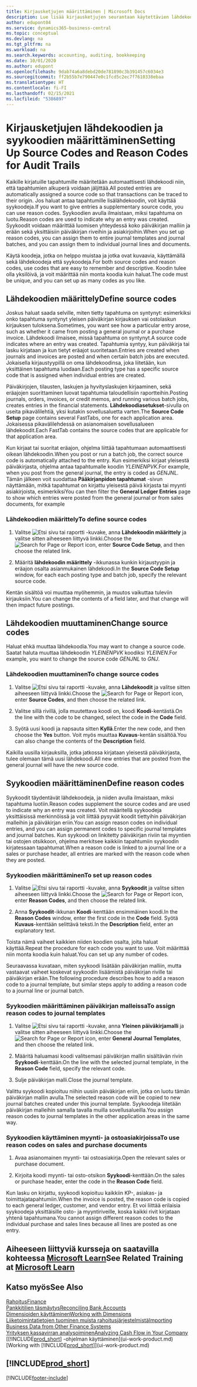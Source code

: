 ```yaml
---
title: Kirjausketjujen määrittäminen | Microsoft Docs
description: Lue lisää kirjausketjujen seurantaan käytettävien lähdekoodien ja syykoodien määrittämisestä.
author: edupont04
ms.service: dynamics365-business-central
ms.topic: conceptual
ms.devlang: na
ms.tgt_pltfrm: na
ms.workload: na
ms.search.keywords: accounting, auditing, bookkeeping
ms.date: 10/01/2020
ms.author: edupont
ms.openlocfilehash: 9dab74a6a8debd20de781890c3b391457c6034e3
ms.sourcegitcommit: ff2b55b7e790447e0c1fcd5c2ec7f7610338ebaa
ms.translationtype: HT
ms.contentlocale: fi-FI
ms.lasthandoff: 02/15/2021
ms.locfileid: "5386897"
---
```

# <a name="setting-up-source-codes-and-reason-codes-for-audit-trails"></a><span data-ttu-id="62a3d-103">Kirjausketjujen lähdekoodien ja syykoodien määrittäminen</span><span class="sxs-lookup"><span data-stu-id="62a3d-103">Setting Up Source Codes and Reason Codes for Audit Trails</span></span>

<span data-ttu-id="62a3d-104">Kaikille kirjatuille tapahtumille määritetään automaattisesti lähdekoodi niin, että tapahtumien alkuperä voidaan jäljittää.</span><span class="sxs-lookup"><span data-stu-id="62a3d-104">All posted entries are automatically assigned a source code so that transactions can be traced to their origin.</span></span> <span data-ttu-id="62a3d-105">Jos haluat antaa tapahtumille lisälähdekoodin, voit käyttää syykoodeja.</span><span class="sxs-lookup"><span data-stu-id="62a3d-105">If you want to give entries a supplementary source code, you can use reason codes.</span></span> <span data-ttu-id="62a3d-106">Syykoodien avulla ilmaistaan, miksi tapahtuma on luotu.</span><span class="sxs-lookup"><span data-stu-id="62a3d-106">Reason codes are used to indicate why an entry was created.</span></span> <span data-ttu-id="62a3d-107">Syykoodit voidaan määrittää luomisen yhteydessä koko päiväkirjan malliin ja erään sekä yksittäisiin päiväkirjan riveihin ja asiakirjoihin.</span><span class="sxs-lookup"><span data-stu-id="62a3d-107">When you set up reason codes, you can assign them to entire journal templates and journal batches, and you can assign them to individual journal lines and documents.</span></span>  

<span data-ttu-id="62a3d-108">Käytä koodeja, jotka on helppo muistaa ja jotka ovat kuvaavia, käyttämällä sekä lähdekoodeja että syykoodeja.</span><span class="sxs-lookup"><span data-stu-id="62a3d-108">For both source codes and reason codes, use codes that are easy to remember and descriptive.</span></span> <span data-ttu-id="62a3d-109">Koodin tulee olla yksilöivä, ja voit määrittää niin monta koodia kuin haluat.</span><span class="sxs-lookup"><span data-stu-id="62a3d-109">The code must be unique, and you can set up as many codes as you like.</span></span>

## <a name="define-source-codes"></a><span data-ttu-id="62a3d-110">Lähdekoodien määrittely</span><span class="sxs-lookup"><span data-stu-id="62a3d-110">Define source codes</span></span>

<span data-ttu-id="62a3d-111">Joskus haluat saada selville, miten tietty tapahtuma on syntynyt: esimerkiksi onko tapahtuma syntynyt yleisen päiväkirjan kirjauksen vai ostolaskun kirjauksen tuloksena.</span><span class="sxs-lookup"><span data-stu-id="62a3d-111">Sometimes, you want see how a particular entry arose, such as whether it came from posting a general journal or a purchase invoice.</span></span> <span data-ttu-id="62a3d-112">Lähdekoodi ilmaisee, missä tapahtuma on syntynyt.</span><span class="sxs-lookup"><span data-stu-id="62a3d-112">A source code indicates where an entry was created.</span></span> <span data-ttu-id="62a3d-113">Tapahtumia syntyy, kun päiväkirja tai lasku kirjataan ja kun tietyt eräajot suoritetaan.</span><span class="sxs-lookup"><span data-stu-id="62a3d-113">Entries are created when journals and invoices are posted and when certain batch jobs are executed.</span></span> <span data-ttu-id="62a3d-114">Jokaisella kirjaustyypillä on oma lähdekoodinsa, joka liitetään, kun yksittäinen tapahtuma luodaan.</span><span class="sxs-lookup"><span data-stu-id="62a3d-114">Each posting type has a specific source code that is assigned when individual entries are created.</span></span>  

<span data-ttu-id="62a3d-115">Päiväkirjojen, tilausten, laskujen ja hyvityslaskujen kirjaaminen, sekä eräajojen suorittaminen luovat tapahtumia taloudellisiin raportteihin.</span><span class="sxs-lookup"><span data-stu-id="62a3d-115">Posting journals, orders, invoices, or credit memos, and running various batch jobs, creates entries in the financial statements.</span></span> <span data-ttu-id="62a3d-116">**Lähdekoodiasetukset**-sivulla on useita pikavälilehtiä, yksi kutakin sovellusaluetta varten.</span><span class="sxs-lookup"><span data-stu-id="62a3d-116">The **Source Code Setup** page contains several FastTabs, one for each application area.</span></span> <span data-ttu-id="62a3d-117">Jokaisessa pikavälilehdessä on asianomaisen sovellusalueen lähdekoodit.</span><span class="sxs-lookup"><span data-stu-id="62a3d-117">Each FastTab contains the source codes that are applicable for that application area.</span></span>

<span data-ttu-id="62a3d-118">Kun kirjaat tai suoritat eräajon, ohjelma liittää tapahtumaan automaattisesti oikean lähdekoodin.</span><span class="sxs-lookup"><span data-stu-id="62a3d-118">When you post or run a batch job, the correct source code is automatically attached to the entry.</span></span> <span data-ttu-id="62a3d-119">Kun esimerkiksi kirjaat yleisestä päiväkirjasta, ohjelma antaa tapahtumalle koodin *YLEINENPVK*.</span><span class="sxs-lookup"><span data-stu-id="62a3d-119">For example, when you post from the general journal, the entry is coded as *GENJNL*.</span></span> <span data-ttu-id="62a3d-120">Tämän jälkeen voit suodattaa **Pääkirjanpidon tapahtumat** -sivun näyttämään, mitkä tapahtumat on kirjattu yleisestä päivä kirjasta tai myynti asiakirjoista, esimerkiksi</span><span class="sxs-lookup"><span data-stu-id="62a3d-120">You can then filter the **General Ledger Entries** page to show which entries were posted from the general journal or from sales documents, for example</span></span>

### <a name="to-define-source-codes"></a><span data-ttu-id="62a3d-121">Lähdekoodien määrittely</span><span class="sxs-lookup"><span data-stu-id="62a3d-121">To define source codes</span></span>

1. <span data-ttu-id="62a3d-122">Valitse ![Etsi sivu tai raportti](media/ui-search/search_small.png "Etsi sivua tai raporttia -kuvake") -kuvake, anna **Lähdekoodin määrittely** ja valitse sitten aiheeseen liittyvä linkki.</span><span class="sxs-lookup"><span data-stu-id="62a3d-122">Choose the ![Search for Page or Report](media/ui-search/search_small.png "Search for Page or Report icon") icon, enter **Source Code Setup**, and then choose the related link.</span></span>  

2. <span data-ttu-id="62a3d-123">Määritä **lähdekoodin määrittely** -ikkunassa kunkin kirjaustyypin ja eräajon osalta asianmukainen lähdekoodi.</span><span class="sxs-lookup"><span data-stu-id="62a3d-123">In the **Source Code Setup** window, for each each posting type and batch job, specify the relevant source code.</span></span>  

<span data-ttu-id="62a3d-124">Kentän sisältöä voi muuttaa myöhemmin, ja muutos vaikuttaa tuleviin kirjauksiin.</span><span class="sxs-lookup"><span data-stu-id="62a3d-124">You can change the contents of a field later, and that change will then impact future postings.</span></span>

## <a name="change-source-codes"></a><span data-ttu-id="62a3d-125">Lähdekoodien muuttaminen</span><span class="sxs-lookup"><span data-stu-id="62a3d-125">Change source codes</span></span>

<span data-ttu-id="62a3d-126">Haluat ehkä muuttaa lähdekoodia.</span><span class="sxs-lookup"><span data-stu-id="62a3d-126">You may want to change a source code.</span></span> <span data-ttu-id="62a3d-127">Saatat haluta muuttaa lähdekoodin *YLEINENPVK* koodiksi *YLEINEN*.</span><span class="sxs-lookup"><span data-stu-id="62a3d-127">For example, you want to change the source code *GENJNL* to *GNJ*.</span></span>

### <a name="to-change-source-codes"></a><span data-ttu-id="62a3d-128">Lähdekoodien muuttaminen</span><span class="sxs-lookup"><span data-stu-id="62a3d-128">To change source codes</span></span>

1. <span data-ttu-id="62a3d-129">Valitse ![Etsi sivu tai raportti](media/ui-search/search_small.png "Etsi sivua tai raporttia -kuvake") -kuvake, anna **Lähdekoodit** ja valitse sitten aiheeseen liittyvä linkki.</span><span class="sxs-lookup"><span data-stu-id="62a3d-129">Choose the ![Search for Page or Report](media/ui-search/search_small.png "Search for Page or Report icon") icon, enter **Source Codes**, and then choose the related link.</span></span>

2. <span data-ttu-id="62a3d-130">Valitse sillä rivillä, jolla muutettava koodi on, koodi **Koodi**-kentästä.</span><span class="sxs-lookup"><span data-stu-id="62a3d-130">On the line with the code to be changed, select the code in the **Code** field.</span></span>

3. <span data-ttu-id="62a3d-131">Syötä uusi koodi ja napsauta sitten **Kyllä**.</span><span class="sxs-lookup"><span data-stu-id="62a3d-131">Enter the new code, and then choose the **Yes** button.</span></span> <span data-ttu-id="62a3d-132">Voit myös muuttaa **Kuvaus**-kentän sisältöä.</span><span class="sxs-lookup"><span data-stu-id="62a3d-132">You can also change the contents of the **Description** field.</span></span>

<span data-ttu-id="62a3d-133">Kaikilla uusilla kirjauksilla, jotka jatkossa kirjataan yleisestä päiväkirjasta, tulee olemaan tämä uusi lähdekoodi.</span><span class="sxs-lookup"><span data-stu-id="62a3d-133">All new entries that are posted from the general journal will have the new source code.</span></span>

## <a name="define-reason-codes"></a><span data-ttu-id="62a3d-134">Syykoodien määrittäminen</span><span class="sxs-lookup"><span data-stu-id="62a3d-134">Define reason codes</span></span>

<span data-ttu-id="62a3d-135">Syykoodit täydentävät lähdekoodeja, ja niiden avulla ilmaistaan, miksi tapahtuma luotiin.</span><span class="sxs-lookup"><span data-stu-id="62a3d-135">Reason codes supplement the source codes and are used to indicate why an entry was created.</span></span> <span data-ttu-id="62a3d-136">Voit määritellä syykoodeja yksittäisissä merkinnöissä ja voit liittää pysyvät koodit tiettyihin päiväkirjan malleihin ja päiväkirjan eriin.</span><span class="sxs-lookup"><span data-stu-id="62a3d-136">You can assign reason codes on individual entries, and you can assign permanent codes to specific journal templates and journal batches.</span></span> <span data-ttu-id="62a3d-137">Kun syykoodi on linkitetty päiväkirjan riviin tai myyntien tai ostojen otsikkoon, ohjelma merkitsee kaikkiin tapahtumiin syykoodin kirjatessaan tapahtumat.</span><span class="sxs-lookup"><span data-stu-id="62a3d-137">When a reason code is linked to a journal line or a sales or purchase header, all entries are marked with the reason code when they are posted.</span></span>  

### <a name="to-set-up-reason-codes"></a><span data-ttu-id="62a3d-138">Syykoodien määrittäminen</span><span class="sxs-lookup"><span data-stu-id="62a3d-138">To set up reason codes</span></span>

1. <span data-ttu-id="62a3d-139">Valitse ![Etsi sivu tai raportti](media/ui-search/search_small.png "Etsi sivua tai raporttia -kuvake") -kuvake, anna **Syykoodit** ja valitse sitten aiheeseen liittyvä linkki.</span><span class="sxs-lookup"><span data-stu-id="62a3d-139">Choose the ![Search for Page or Report](media/ui-search/search_small.png "Search for Page or Report icon")  icon, enter **Reason Codes**, and then choose the related link.</span></span>

2. <span data-ttu-id="62a3d-140">Anna **Syykoodit**-ikkunan **Koodi**-kenttään ensimmäinen koodi.</span><span class="sxs-lookup"><span data-stu-id="62a3d-140">In the **Reason Codes** window, enter the first code in the **Code** field.</span></span> <span data-ttu-id="62a3d-141">Syötä **Kuvaus**-kenttään selittävä teksti.</span><span class="sxs-lookup"><span data-stu-id="62a3d-141">In the **Description** field, enter an explanatory text.</span></span>

<span data-ttu-id="62a3d-142">Toista nämä vaiheet kaikkien niiden koodien osalta, joita haluat käyttää.</span><span class="sxs-lookup"><span data-stu-id="62a3d-142">Repeat the procedure for each code you want to use.</span></span> <span data-ttu-id="62a3d-143">Voit määrittää niin monta koodia kuin haluat.</span><span class="sxs-lookup"><span data-stu-id="62a3d-143">You can set up any number of codes.</span></span>

<span data-ttu-id="62a3d-144">Seuraavassa kuvataan, miten syykoodi lisätään päiväkirjan malliin, mutta vastaavat vaiheet koskevat syykoodin lisäämistä päiväkirjan riville tai päiväkirjan erään.</span><span class="sxs-lookup"><span data-stu-id="62a3d-144">The following procedure describes how to add a reason code to a journal template, but similar steps apply to adding a reason code to a journal line or journal batch.</span></span>  

### <a name="to-assign-reason-codes-to-journal-templates"></a><span data-ttu-id="62a3d-145">Syykoodien määrittäminen päiväkirjan malleissa</span><span class="sxs-lookup"><span data-stu-id="62a3d-145">To assign reason codes to journal templates</span></span>

1. <span data-ttu-id="62a3d-146">Valitse ![Etsi sivu tai raportti](media/ui-search/search_small.png "Etsi sivua tai raporttia -kuvake") -kuvake, anna **Yleinen päiväkirjamalli** ja valitse sitten aiheeseen liittyvä linkki.</span><span class="sxs-lookup"><span data-stu-id="62a3d-146">Choose the ![Search for Page or Report](media/ui-search/search_small.png "Search for Page or Report icon")  icon, enter **General Journal Templates**, and then choose the related link.</span></span>

2. <span data-ttu-id="62a3d-147">Määritä haluamasi koodi valitsemasi päiväkirjan mallin sisältävän rivin **Syykoodi**-kenttään.</span><span class="sxs-lookup"><span data-stu-id="62a3d-147">On the line with the selected journal template, in the **Reason Code** field, specify the relevant code.</span></span>

3. <span data-ttu-id="62a3d-148">Sulje päiväkirjan malli.</span><span class="sxs-lookup"><span data-stu-id="62a3d-148">Close the journal template.</span></span>

<span data-ttu-id="62a3d-149">Valittu syykoodi kopioituu niihin uusiin päiväkirjan eriin, jotka on luotu tämän päiväkirjan mallin avulla.</span><span class="sxs-lookup"><span data-stu-id="62a3d-149">The selected reason code will be copied to new journal batches created under this journal template.</span></span> <span data-ttu-id="62a3d-150">Syykoodeja liitetään päiväkirjan malleihin samalla tavalla muilla sovellusalueilla.</span><span class="sxs-lookup"><span data-stu-id="62a3d-150">You assign reason codes to journal templates in the other application areas in the same way.</span></span>

### <a name="to-use-reason-codes-on-sales-and-purchase-documents"></a><span data-ttu-id="62a3d-151">Syykoodien käyttäminen myynti- ja ostoasiakirjoissa</span><span class="sxs-lookup"><span data-stu-id="62a3d-151">To use reason codes on sales and purchase documents</span></span>

1. <span data-ttu-id="62a3d-152">Avaa asianomainen myynti- tai ostoasiakirja.</span><span class="sxs-lookup"><span data-stu-id="62a3d-152">Open the relevant sales or purchase document.</span></span>

2. <span data-ttu-id="62a3d-153">Kirjoita koodi myynti- tai osto-otsikon **Syykoodi**-kenttään.</span><span class="sxs-lookup"><span data-stu-id="62a3d-153">On the sales or purchase header, enter the code in the **Reason Code** field.</span></span>

<span data-ttu-id="62a3d-154">Kun lasku on kirjattu, syykoodi kopioituu kaikkiin KP-, asiakas- ja toimittajatapahtumiin.</span><span class="sxs-lookup"><span data-stu-id="62a3d-154">When the invoice is posted, the reason code is copied to each general ledger, customer, and vendor entry.</span></span> <span data-ttu-id="62a3d-155">Et voi liittää erilaisia syykoodeja yksittäisille osto- ja myyntiriveille, koska kaikki rivit kirjataan yhtenä tapahtumana.</span><span class="sxs-lookup"><span data-stu-id="62a3d-155">You cannot assign different reason codes to the individual purchase and sales lines because all lines are posted as one entry.</span></span>

## <a name="see-related-training-at-microsoft-learn"></a><span data-ttu-id="62a3d-156">Aiheeseen liittyviä kursseja on saatavilla kohteessa [Microsoft Learn](/learn/paths/set-up-financial-management-dynamics-365-business-central/)</span><span class="sxs-lookup"><span data-stu-id="62a3d-156">See Related Training at [Microsoft Learn](/learn/paths/set-up-financial-management-dynamics-365-business-central/)</span></span>

## <a name="see-also"></a><span data-ttu-id="62a3d-157">Katso myös</span><span class="sxs-lookup"><span data-stu-id="62a3d-157">See Also</span></span>

[<span data-ttu-id="62a3d-158">Rahoitus</span><span class="sxs-lookup"><span data-stu-id="62a3d-158">Finance</span></span>](finance.md)  
[<span data-ttu-id="62a3d-159">Pankkitilien täsmäytys</span><span class="sxs-lookup"><span data-stu-id="62a3d-159">Reconciling Bank Accounts</span></span>](bank-manage-bank-accounts.md)  
[<span data-ttu-id="62a3d-160">Dimensioiden käyttäminen</span><span class="sxs-lookup"><span data-stu-id="62a3d-160">Working with Dimensions</span></span>](finance-dimensions.md)  
[<span data-ttu-id="62a3d-161">Liiketoimintatietojen tuominen muista rahoitusjärjestelmistä</span><span class="sxs-lookup"><span data-stu-id="62a3d-161">Importing Business Data from Other Finance Systems</span></span>](across-import-data-configuration-packages.md)  
[<span data-ttu-id="62a3d-162">Yrityksen kassavirran analysoiminen</span><span class="sxs-lookup"><span data-stu-id="62a3d-162">Analyzing Cash Flow in Your Company</span></span>](finance-analyze-cash-flow.md)  
<span data-ttu-id="62a3d-163">[[!INCLUDE[prod_short](includes/prod_short.md)] -ohjelman käyttäminen](ui-work-product.md)</span><span class="sxs-lookup"><span data-stu-id="62a3d-163">[Working with [!INCLUDE[prod_short](includes/prod_short.md)]](ui-work-product.md)</span></span>  

## [!INCLUDE[prod_short](includes/free_trial_md.md)]  


[!INCLUDE[footer-include](includes/footer-banner.md)]